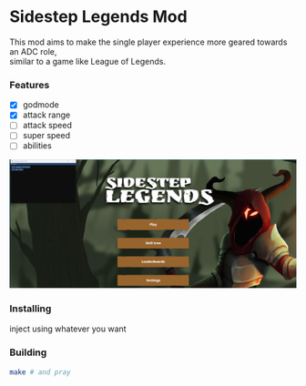 # Sidestep Legends Mod
This mod aims to make the single player experience more geared towards an ADC role,  
similar to a game like League of Legends.

### Features
- [x] godmode
- [x] attack range
- [ ] attack speed
- [ ] super speed
- [ ] abilities

<img src="res/mod_ui.png"/>

### Installing
inject using whatever you want
### Building
```bash
make # and pray
```
